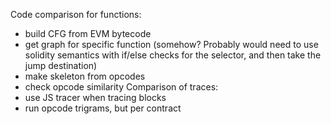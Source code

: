
Code comparison for functions:
- build CFG from EVM bytecode
- get graph for specific function (somehow? Probably would need to use solidity semantics with if/else checks for the selector, and then take the jump destination)
- make skeleton from opcodes
- check opcode similarity
Comparison of traces:
- use JS tracer when tracing blocks
- run opcode trigrams, but per contract